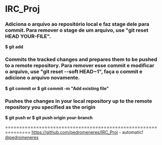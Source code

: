# IRC_Proj


### Adiciona o arquivo ao repositório local e faz stage dele para commit. Para remover o stage de um arquivo, use "git reset HEAD YOUR-FILE".

__$ git add <nameofthefile>__


### Commits the tracked changes and prepares them to be pushed to a remote repository. Para remover esse commit e modificar o arquivo, use "git reset --soft HEAD~1", faça o commit e adicione o arquivo novamente.

__$ git commit
	or
$ git commit -m "Add existing file"__


### Pushes the changes in your local repository up to the remote repository you specified as the origin

__$ git push
	or
$ git push origin your-branch__

===============================================================
https://github.com/pedromeneres/IRC_Proj - automatic!
[@pedromeneres](https://github.com/pedromeneres/IRC_Proj)